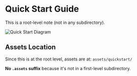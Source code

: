# Quick Start Guide

This is a root-level note (not in any subdirectory).

![Quick Start Diagram](diagram.png)

## Assets Location

Since this is at the root level, assets are at: `assets/quickstart/`

**No `.assets` suffix** because it's not in a first-level subdirectory.